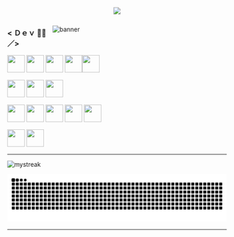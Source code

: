 <h1 align="center"> 
<img src="https://readme-typing-svg.herokuapp.com/?font=Righteous&size=35&center=true&vCenter=true&width=500&height=70&duration=4000&lines=Hi+There!+👋;+Welcome+to+My+GitHub!;" />
</h1>

<img align="right" alt="banner" width="400" src="https://media1.giphy.com/media/v1.Y2lkPTc5MGI3NjExdWR0dXdkOHRjMzk4dnZvNnE5MmZ3MXk5N3U4OTMycjJyemU0bTRuNSZlcD12MV9pbnRlcm5hbF9naWZfYnlfaWQmY3Q9Zw/Rpl1sod1vCXK0L2SUN/giphy.webp">
<h3> < Ｄｅｖ 👨‍💻／> </h3>

  <img src="https://cdn.jsdelivr.net/gh/devicons/devicon@latest/icons/javascript/javascript-plain.svg" height="40" width="40"/>  <img src="https://cdn.jsdelivr.net/gh/devicons/devicon@latest/icons/react/react-original.svg" height="40" width="40" /> <img src="https://cdn.jsdelivr.net/gh/devicons/devicon@latest/icons/nextjs/nextjs-line.svg" height="40" width="40"/> <img src="https://cdn.jsdelivr.net/gh/devicons/devicon@latest/icons/express/express-original.svg" height="40" width="40" /><img src="https://cdn.jsdelivr.net/gh/devicons/devicon@latest/icons/mongodb/mongodb-original.svg" height="40" width="40"/>



  <img src="https://cdn.jsdelivr.net/gh/devicons/devicon@latest/icons/php/php-original.svg" height="40" width="40" /> <img src="https://cdn.jsdelivr.net/gh/devicons/devicon@latest/icons/laravel/laravel-original.svg" height="40" width="40"/> <img src="https://cdn.jsdelivr.net/gh/devicons/devicon@latest/icons/mysql/mysql-original.svg" height="40" width="40"/>


  
  <img src="https://cdn.jsdelivr.net/gh/devicons/devicon@latest/icons/html5/html5-plain.svg" height="40" width="40"/> <img src="https://cdn.jsdelivr.net/gh/devicons/devicon@latest/icons/css3/css3-plain.svg" height="40" width="40" /> <img src="https://cdn.jsdelivr.net/gh/devicons/devicon@latest/icons/sass/sass-original.svg" height="40" width="40"/> <img src="https://cdn.jsdelivr.net/gh/devicons/devicon@latest/icons/bootstrap/bootstrap-original.svg" height="40" width="40"/> <img src="https://cdn.jsdelivr.net/gh/devicons/devicon@latest/icons/tailwindcss/tailwindcss-original.svg" height="40" width="40" />


  
<img src="https://cdn.jsdelivr.net/gh/devicons/devicon@latest/icons/java/java-original.svg" height="40" width="40" />

  <img src="https://cdn.jsdelivr.net/gh/devicons/devicon@latest/icons/git/git-plain.svg" height="40" width="40" />


          
<hr/>          

<img src="https://github-readme-streak-stats.herokuapp.com/?user=Zero-7-1&theme=tokyonight" alt="mystreak"/>  


![Snake Game](https://github.com/Zero-7-1/Zero-7-1/blob/output/github-contribution-grid-snake.svg)

<hr/> 



